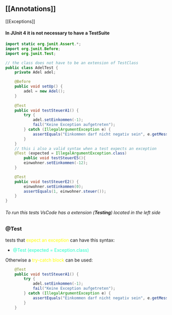 ## [[Annotations]]
[[Exceptions]]

#### In JUnit 4 it is not necessary to have a TestSuite


```Java
import static org.junit.Assert.*;
import org.junit.Before;
import org.junit.Test;

// the class does not have to be an extension of TestClass
public class AdelTest {
	private Adel adel;

	@Before
	public void setUp() {
		adel = new Adel();
	} 
	
	@Test
	public void testSteuerA1() {
		try {
			adel.setEinkommen(-1);
			fail("Keine Exception aufgetreten");
		} catch (IllegalArgumentException e) {
			assertEquals("Einkommen darf nicht negativ sein", e.getMessage());
		}
	}
	// this i also a valid syntax when a test expects an exception 
	@Test (expected = IllegalArgumentException.class)
		public void testSteuerE5(){
		einwohner.setEinkommen(-12);
	}

	@Test
	public void testSteuerE2() {
		einwohner.setEinkommen(0);
		assertEquals(1, einwohner.steuer());
	}
}
```


###### To run this tests VsCode has a extension (**Testing**)  located in the left side

### @Test
tests that <span style="color:#ffff00">expect an exception</span> can have this syntax:
- <span style="color:#1fffc7">@Test (expected = Exception.class)</span>

Otherwise a <span style="color:#ffff00">try-catch block </span>can be used:
```Java
	@Test
	public void testSteuerA1() {
		try {
			adel.setEinkommen(-1);
			fail("Keine Exception aufgetreten");
		} catch (IllegalArgumentException e) {
			assertEquals("Einkommen darf nicht negativ sein", e.getMessage());
		}
	}
```